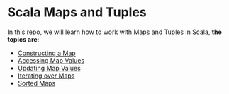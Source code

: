 Scala Maps and Tuples
=================

In this repo, we will learn how to work with Maps and Tuples in Scala, **the topics are**:

* [Constructing a Map](https://github.com/robsonoduarte/learn-scala/blob/master/scala-for-the-impatient/scala-maps-tuples/src/main/scala/br/com/mystudies/scala/ConstructingAMap.scala)
* [Accessing Map Values](https://github.com/robsonoduarte/learn-scala/blob/master/scala-for-the-impatient/scala-maps-tuples/src/main/scala/br/com/mystudies/scala/AccessingMapValues.scala)
* [Updating Map Values](https://github.com/robsonoduarte/learn-scala/blob/master/scala-for-the-impatient/scala-maps-tuples/src/main/scala/br/com/mystudies/scala/UpdatingMapValues.scala)
* [Iterating over Maps](https://github.com/robsonoduarte/learn-scala/blob/master/scala-for-the-impatient/scala-maps-tuples/src/main/scala/br/com/mystudies/scala/IteratingOverMaps.scala)
* [Sorted Maps](https://github.com/robsonoduarte/learn-scala/blob/master/scala-for-the-impatient/scala-maps-tuples/src/main/scala/br/com/mystudies/scala/SortedMaps.scala)

